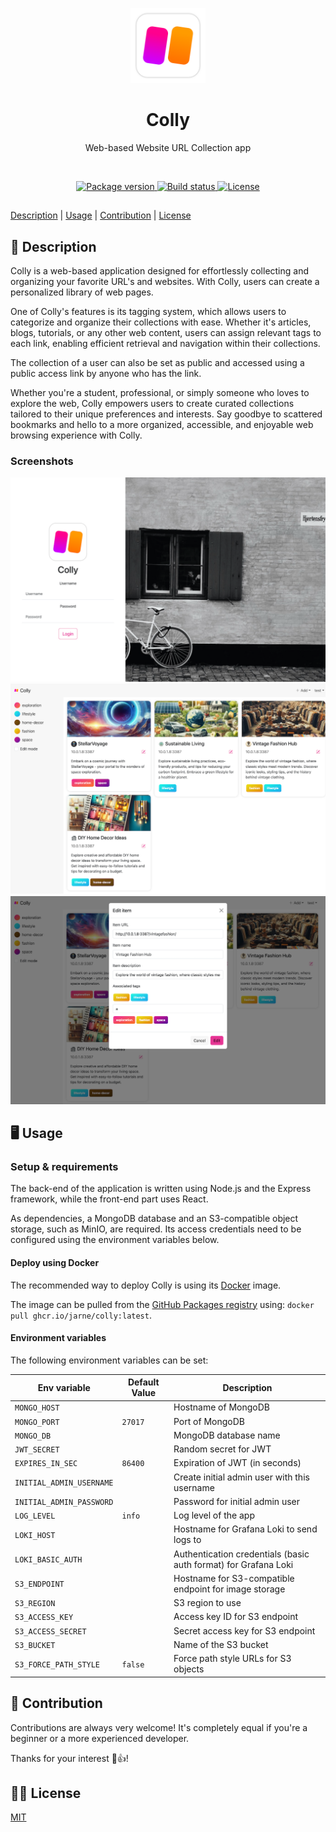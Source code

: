 <p align="center">
    <img src=".github/.media/colly-logo.png" width="120" height="120" alt="Colly app logo">
</p>

<h1 align="center">Colly</h1>
<p align="center">Web-based Website URL Collection app</p>

<br>

<p align="center">
    <a href="https://github.com/jarne/colly/blob/main/package.json">
        <img src="https://img.shields.io/github/package-json/v/jarne/colly.svg" alt="Package version">
    </a>
    <a href="https://circleci.com/gh/jarne/colly">
        <img src="https://circleci.com/gh/jarne/colly.svg?style=shield" alt="Build status">
    </a>
    <a href="https://github.com/jarne/colly/blob/main/LICENSE">
        <img src="https://img.shields.io/github/license/jarne/colly.svg" alt="License">
    </a>
</p>

##

[Description](#-description) | [Usage](#-usage) | [Contribution](#-contribution) | [License](#%EF%B8%8F-license)

## 📙 Description

Colly is a web-based application designed for effortlessly collecting and organizing your favorite URL's and websites.
With Colly, users can create a personalized library of web pages.

One of Colly's features is its tagging system, which allows users to categorize and organize their collections with ease.
Whether it's articles, blogs, tutorials, or any other web content, users can assign relevant tags to each link,
enabling efficient retrieval and navigation within their collections.

The collection of a user can also be set as public and accessed using a public access link by
anyone who has the link.

Whether you're a student, professional, or simply someone who loves to explore the web,
Colly empowers users to create curated collections tailored to their unique preferences and interests.
Say goodbye to scattered bookmarks and hello to a more organized, accessible, and enjoyable web browsing experience with Colly.

### Screenshots

<img src=".github/.media/screenshot-login.png" alt="Screenshot of Colly login page">

<img src=".github/.media/screenshot-dashboard.png" alt="Colly item dashboard">

<img src=".github/.media/screenshot-item-edit.png" alt="Item edit view">

## 🖥 Usage

### Setup & requirements

The back-end of the application is written using Node.js and the Express framework, while
the front-end part uses React.

As dependencies, a MongoDB database and an S3-compatible object storage, such as MinIO,
are required. Its access credentials need to be configured using the environment variables below.

#### Deploy using Docker

The recommended way to deploy Colly is using its [Docker](./Dockerfile) image.

The image can be pulled from the
[GitHub Packages registry](https://github.com/users/jarne/packages/container/package/colly)
using: `docker pull ghcr.io/jarne/colly:latest`.

#### Environment variables

The following environment variables can be set:

| Env variable             | Default Value | Description                                                     |
| ------------------------ | ------------- | --------------------------------------------------------------- |
| `MONGO_HOST`             |               | Hostname of MongoDB                                             |
| `MONGO_PORT`             | `27017`       | Port of MongoDB                                                 |
| `MONGO_DB`               |               | MongoDB database name                                           |
| `JWT_SECRET`             |               | Random secret for JWT                                           |
| `EXPIRES_IN_SEC`         | `86400`       | Expiration of JWT (in seconds)                                  |
| `INITIAL_ADMIN_USERNAME` |               | Create initial admin user with this username                    |
| `INITIAL_ADMIN_PASSWORD` |               | Password for initial admin user                                 |
| `LOG_LEVEL`              | `info`        | Log level of the app                                            |
| `LOKI_HOST`              |               | Hostname for Grafana Loki to send logs to                       |
| `LOKI_BASIC_AUTH`        |               | Authentication credentials (basic auth format) for Grafana Loki |
| `S3_ENDPOINT`            |               | Hostname for S3-compatible endpoint for image storage           |
| `S3_REGION`              |               | S3 region to use                                                |
| `S3_ACCESS_KEY`          |               | Access key ID for S3 endpoint                                   |
| `S3_ACCESS_SECRET`       |               | Secret access key for S3 endpoint                               |
| `S3_BUCKET`              |               | Name of the S3 bucket                                           |
| `S3_FORCE_PATH_STYLE`    | `false`       | Force path style URLs for S3 objects                            |

## 🙋‍ Contribution

Contributions are always very welcome! It's completely equal if you're a beginner or a more experienced developer.

Thanks for your interest 🎉👍!

## 👨‍⚖️ License

[MIT](https://github.com/jarne/colly/blob/main/LICENSE)

